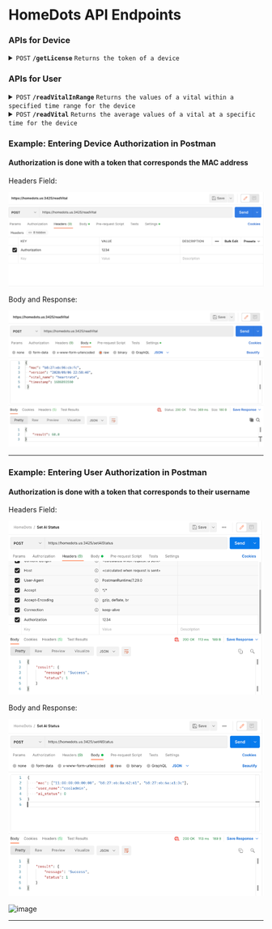 # HomeDots API Endpoints

### APIs for Device

<!-- Get License -->
<details>
 <summary><code>POST</code> <code><b>/getLicense</b></code> <code>Returns the token of a device</code></summary>

_Requires Device Authorization:_ `No` \
_Requires User Authorization:_ `Yes`

##### Body Parameters

> | name         | type     | data type | description                   |
> |--------------|----------|-----------|-------------------------------|
> | `mac`        | required | string    | The mac address of the device |
> | `user_name`  | required | string    | The name of the user          |

##### Responses

> | http code | content-type       | response                                                           |
> |-----------|--------------------|--------------------------------------------------------------------|
> | `200`     | `application/json` | `{"result": {"status": 1,"token": "1234"}}`                        |
> | `404`     | `application/json` | `{"result": {"status": 0}}`                                        |
> | `400`     | `application/json` | `{'result': {'message': "Invalid MAC address (or other errors)"}}` |
> | `401`     | `application/json` | `{'result': {'message': "Unauthorized"}}`                          |

##### Example cURL

> ```bash
> curl --location 'https://homedots.us:3425/getLicense' \
> --header 'Authorization: mySecREtToK3n' \
> --header 'Content-Type: application/json' \
> --data '{
> "mac": "00:00:00:00:00:88",
> "user_name": "adminofhomedot"
> }'
> ```

---
</details>

### APIs for User

<!-- Read Vital in Range -->
<details>
 <summary><code>POST</code> <code><b>/readVitalInRange</b></code> <code>Returns the values of a vital within a specified time range for the device</code></summary>

_Requires Device Authorization:_ `Yes` \
_Requires User Authorization:_ `No`

##### Body Parameters

> | name              | type     | data type | description                                                                |
> |-------------------|----------|-----------|----------------------------------------------------------------------------|
> | `mac`             | required | string    | The mac address of the device                                              |
> | `vital_name`      | required | string    | Name of the vital ('heartrate', 'respiratoryrate', 'systolic', 'diastolic' |
> | `start_timestamp` | required | integer   | Start of range in UNIX (i.e. 1686885098)                                   |
> | `end_timestamp`   | required | integer   | End of range in UNIX   (i.e. 1686985098)                                   |

##### Responses

> | http code | content-type       | response                                                           |
> |-----------|--------------------|--------------------------------------------------------------------|
> | `200`     | `application/json` | `{"result": [80.22, 93.24, ...]}`                                  |
> | `404`     | `application/json` | `{"result": {"status": 0}}`                                        |
> | `400`     | `application/json` | `{'result': {'message': "Invalid MAC address (or other errors)"}}` |
> | `401`     | `application/json` | `{'result': {'message': "Unauthorized"}}`                          |

##### Example cURL

> ```bash
> curl --location 'https://homedots.us:3425/readVitalInRange' \
> --header 'Authorization: 1234' \
> --header 'Content-Type: application/json' \
> --data '{
> "mac": "00:00:00:00:00:88",
> "vital_name": "heartrate",
> "start_timestamp": 1686893432,
> "end_timestamp": 1686893432 }'
> ```

---
</details>

<!-- Read Vital -->
<details>
 <summary><code>POST</code> <code><b>/readVital</b></code> <code>Returns the average values of a vital at a specific time for the device</code></summary>

_Requires Device Authorization:_ `Yes` \
_Requires User Authorization:_ `No`

##### Body Parameters

> | name            | type     | data type | description                                                                |
> |-----------------|----------|-----------|----------------------------------------------------------------------------|
> | `mac`           | required | string    | The mac address of the device                                              |
> | `vital_name`    | required | string    | Name of the vital ('heartrate', 'respiratoryrate', 'systolic', 'diastolic' |
> | `timestamp`     | required | integer   | Time in UNIX (i.e. 1686885098)                                             |

##### Responses

> | http code | content-type       | response                                                           |
> |-----------|--------------------|--------------------------------------------------------------------|
> | `200`     | `application/json` | `{"result": 59.81}`                                                |
> | `404`     | `application/json` | `{"message": "No data with 5 seconds of timestamp"}`               |
> | `400`     | `application/json` | `{'result': {'message': "Invalid MAC address (or other errors)"}}` |
> | `401`     | `application/json` | `{'result': {'message': "Unauthorized"}}`                          |

##### Example cURL

> ```bash
> curl --location 'https://homedots.us:3425/readVital' \
> --header 'Authorization: 1234' \
> --header 'Content-Type: application/json' \
> --data '{
> "mac": "00:00:00:00:00:88",
> "vital_name": "heartrate",
> "timestamp": 1686893432 }'
> ```

---
</details>

### Example: Entering Device Authorization in Postman
#### Authorization is done with a token that corresponds the MAC address

Headers Field:

![img_1.png](assets/img_1.png)

Body and Response:

![img.png](assets/img.png)

---

### Example: Entering User Authorization in Postman
#### Authorization is done with a token that corresponds to their username

Headers Field:

![img_3.png](assets/img_3.png)

Body and Response:

![img_4.png](assets/img_4.png)

<img width="846" alt="image" src="https://github.com/BedDot/API/assets/21161935/31149eab-2823-4e94-a2a3-f219e4b7ae28">

---

